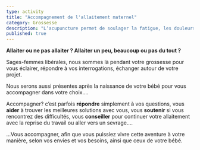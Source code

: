 ```yaml
---
type: activity
title: "Accompagnement de l'allaitement maternel"
category: Grossesse
description: "L‘acupuncture permet de soulager la fatigue, les douleurs, les troubles digestifs les troubles circulatoires et l'insomnie au cours de la grossesse."
published: true
---
```



**Allaiter ou ne pas allaiter ?
Allaiter un peu, beaucoup ou pas du tout ?**

Sages-femmes libérales, nous sommes là pendant votre grossesse pour vous éclairer, répondre à vos interrogations, échanger autour de votre projet.

Nous serons aussi présentes après la naissance de votre bébé pour vous accompagner dans votre choix....

Accompagner?  c’est parfois **répondre** simplement à vos questions, vous **aider** à trouver  les meilleures solutions avec  vous, vous **soutenir** si vous rencontrez des difficultés, vous **conseiller** pour continuer votre allaitement avec la reprise du travail ou aller vers un sevrage....

...Vous accompagner, afin que vous puissiez vivre cette aventure à votre manière, selon vos envies et vos besoins, ainsi que ceux de votre bébé.


